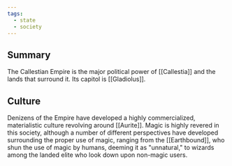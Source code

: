 ```yaml
---
tags:
  - state
  - society
---
```

## Summary

The Callestian Empire is the major political power of [[Callestia]] and the lands that surround it. Its capitol is [[Gladiolus]]. 

## Culture

Denizens of the Empire have developed a highly commercialized, materialistic culture revolving around [[Aurite]]. Magic is highly revered in this society, although a number of different perspectives have developed surrounding the proper use of magic, ranging from the [[Earthbound]], who shun the use of magic by humans, deeming it as "unnatural," to wizards among the landed elite who look down upon non-magic users.
